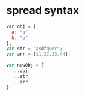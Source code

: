 # spread syntax
```javascript
var obj = {
  a: "a",
  b: "b"
};
var str = "asdfqwer";
var arr = [11,22,33,44];

var newObj = {
  ...obj,
  ...str,
  ...arr
}
```

<!--stackedit_data:
eyJoaXN0b3J5IjpbMTk1NDQ0NzQ0NSwtMjA4ODc0NjYxMl19
-->
